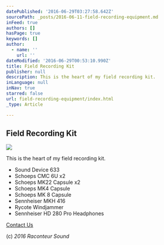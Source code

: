 ```yaml
---
datePublished: '2016-06-29T03:27:58.642Z'
sourcePath: _posts/2016-06-11-field-recording-equipment.md
inFeed: true
authors: []
hasPage: true
keywords: []
author:
  - name: ''
    url: ''
dateModified: '2016-06-29T00:53:10.990Z'
title: Field Recording Kit
publisher: null
description: This is the heart of my field recording kit.
inLanguage: null
inNav: true
starred: false
url: field-recording-equipment/index.html
_type: Article

---
```

## Field Recording Kit
![](https://s3-us-west-2.amazonaws.com/the-grid-img/p/1d65897cf2029ad453ec821f3f4001578541b975.jpg)

This is the heart of my field recording kit.

* Sound Device 633
* Schoeps CMC 6U x2
* Schoeps MK22 Capsule x2
* Schoeps MK4 Capsule
* Schoeps MK 8 Capsule
* Sennheiser MKH 416
* Rycote Windjammer
* Sennheiser HD 280 Pro Headphones

[Contact Us ][0]

(c) _2016 Raconteur Sound_

[0]: http://raconteursound.com/contact